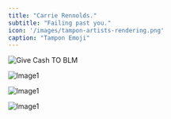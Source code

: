 ```yaml
---
title: "Carrie Rennolds."
subtitle: "Failing past you."
icon: '/images/tampon-artists-rendering.png'
caption: "Tampon Emoji"
---
```

![Give Cash TO BLM](/images/blmcash.jpg)

![Image1](/images/frogs.jpg)

![Image1](/images/lars.jpg)

![Image1](/images/snake.jpg)